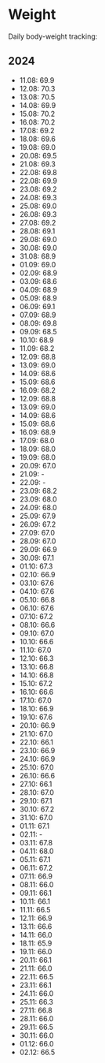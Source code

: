 # Weight

Daily body-weight tracking:

## 2024

- 11.08: 69.9
- 12.08: 70.3
- 13.08: 70.5
- 14.08: 69.9
- 15.08: 70.2
- 16.08: 70.2
- 17.08: 69.2
- 18.08: 69.6
- 19.08: 69.0
- 20.08: 69.5
- 21.08: 69.3
- 22.08: 69.8
- 22.08: 69.9
- 23.08: 69.2
- 24.08: 69.3
- 25.08: 69.0
- 26.08: 69.3
- 27.08: 69.2
- 28.08: 69.1
- 29.08: 69.0
- 30.08: 69.0
- 31.08: 68.9
- 01.09: 69.0
- 02.09: 68.9
- 03.09: 68.6
- 04.09: 68.9
- 05.09: 68.9
- 06.09: 69.1
- 07.09: 68.9
- 08.09: 69.8
- 09.09: 68.5
- 10.10: 68.9
- 11.09: 68.2
- 12.09: 68.8
- 13.09: 69.0
- 14.09: 68.6
- 15.09: 68.6
- 16.09: 68.2
- 12.09: 68.8
- 13.09: 69.0
- 14.09: 68.6
- 15.09: 68.6
- 16.09: 68.9
- 17.09: 68.0
- 18.09: 68.0
- 19.09: 68.0
- 20.09: 67.0
- 21.09:  -
- 22.09:  -
- 23.09: 68.2
- 23.09: 68.0
- 24.09: 68.0
- 25.09: 67.9
- 26.09: 67.2
- 27.09: 67.0
- 28.09: 67.0
- 29.09: 66.9
- 30.09: 67.1
- 01.10: 67.3
- 02.10: 66.9
- 03.10: 67.6
- 04.10: 67.6
- 05.10: 66.8
- 06.10: 67.6
- 07.10: 67.2
- 08.10: 66.6
- 09.10: 67.0
- 10.10: 66.6
- 11.10: 67.0
- 12.10: 66.3
- 13.10: 66.8
- 14.10: 66.8
- 15.10: 67.2
- 16.10: 66.6
- 17.10: 67.0
- 18.10: 66.9
- 19.10: 67.6
- 20.10: 66.9
- 21.10: 67.0
- 22.10: 66.1
- 23.10: 66.9
- 24.10: 66.9
- 25.10: 67.0
- 26.10: 66.6
- 27.10: 66.1
- 28.10: 67.0
- 29.10: 67.1
- 30.10: 67.2
- 31.10: 67.0
- 01.11: 67.1
- 02.11: -
- 03.11: 67.8
- 04.11: 68.0
- 05.11: 67.1
- 06.11: 67.2
- 07.11: 66.9
- 08.11: 66.0
- 09.11: 66.1
- 10.11: 66.1
- 11.11: 66.5
- 12.11: 66.9
- 13.11: 66.6
- 14.11: 66.0
- 18.11: 65.9
- 19.11: 66.0
- 20.11: 66.1
- 21.11: 66.0
- 22.11: 66.5
- 23.11: 66.1
- 24.11: 66.0
- 25.11: 66.3
- 27.11: 66.8
- 28.11: 66.0
- 29.11: 66.5
- 30.11: 66.0
- 01.12: 66.0
- 02.12: 66.5
